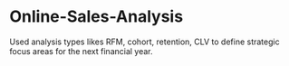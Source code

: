# Online-Sales-Analysis
Used analysis types likes RFM, cohort, retention, CLV to define strategic focus areas for the next financial year.
